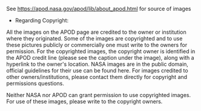 See https://apod.nasa.gov/apod/lib/about_apod.html for source of images
- Regarding Copyright:

All the images on the APOD page are credited to the owner or institution where they originated. Some of the images are copyrighted and to use these pictures publicly or commercially one must write to the owners for permission. For the copyrighted images, the copyright owner is identified in the APOD credit line (please see the caption under the image), along with a hyperlink to the owner's location. NASA images are in the public domain, official guidelines for their use can be found here. For images credited to other owners/institutions, please contact them directly for copyright and permissions questions.

Neither NASA nor APOD can grant permission to use copyrighted images. For use of these images, please write to the copyright owners. 